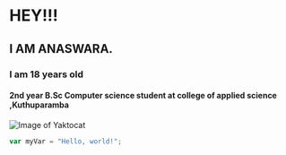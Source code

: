 # HEY!!!
##  I AM ANASWARA.
### I am 18 years old 
#### 2nd year B.Sc Computer science student at college of applied science ,Kuthuparamba

![Image of Yaktocat](https://octodex.github.com/images/yaktocat.png)

``` javascript
var myVar = "Hello, world!";
```
